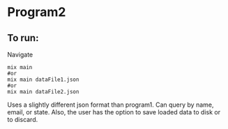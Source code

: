 # Program2

## To run:

Navigate
```
mix main
#or
mix main dataFile1.json
#or
mix main dataFile2.json
```

Uses a slightly different json format than program1. Can query by name, email, or state. Also, the user has the option to save loaded data to disk or to discard. 
